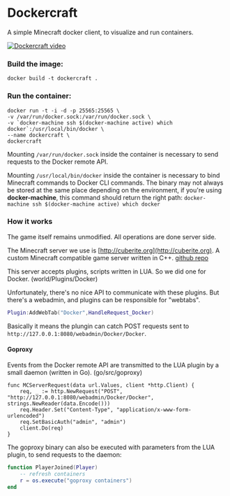 # Dockercraft
A simple Minecraft docker client, to visualize and run containers.

[![Dockercraft video](http://img.youtube.com/vi/eZDlJgJf55o/0.jpg)](http://www.youtube.com/watch?v=eZDlJgJf55o)

### Build the image:

```
docker build -t dockercraft .
```

### Run the container:

```
docker run -t -i -d -p 25565:25565 \
-v /var/run/docker.sock:/var/run/docker.sock \
-v `docker-machine ssh $(docker-machine active) which docker`:/usr/local/bin/docker \
--name dockercraft \
dockercraft
```

Mounting `/var/run/docker.sock` inside the container is necessary to send requests to the Docker remote API.

Mounting `/usr/local/bin/docker` inside the container is necessary to bind Minecraft commands to Docker CLI commands. The binary may not always be stored at the same place depending on the environment, if you're using **docker-machine**, this command should return the right path: `docker-machine ssh $(docker-machine active) which docker`


### How it works

The game itself remains unmodified. All operations are done server side. 

The Minecraft server we use is [http://cuberite.org](http://cuberite.org). A custom Minecraft compatible game server written in C++. [github repo](https://github.com/cuberite/cuberite)

This server accepts plugins, scripts written in LUA. So we did one for Docker. (world/Plugins/Docker)

Unfortunately, there's no nice API to communicate with these plugins. But there's a webadmin, and plugins can be responsible for "webtabs". 

```lua
Plugin:AddWebTab("Docker",HandleRequest_Docker)
```
Basically it means the plungin can catch POST requests sent to `http://127.0.0.1:8080/webadmin/Docker/Docker`. 

#### Goproxy

Events from the Docker remote API are transmitted to the LUA plugin by a small daemon (written in Go). (go/src/goproxy)

```golang
func MCServerRequest(data url.Values, client *http.Client) {
	req, _ := http.NewRequest("POST", "http://127.0.0.1:8080/webadmin/Docker/Docker", strings.NewReader(data.Encode()))
	req.Header.Set("Content-Type", "application/x-www-form-urlencoded")
	req.SetBasicAuth("admin", "admin")
	client.Do(req)
}
```

The goproxy binary can also be executed with parameters from the LUA plugin, to send requests to the daemon:

```lua
function PlayerJoined(Player)
	-- refresh containers
	r = os.execute("goproxy containers")
end
```
